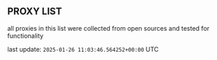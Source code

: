## PROXY LIST

all proxies in this list were collected from open sources and tested for functionality

last update: `2025-01-26 11:03:46.564252+00:00` UTC